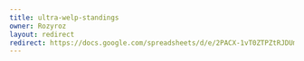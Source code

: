 ```yaml
---
title: ultra-welp-standings
owner: Rozyroz
layout: redirect
redirect: https://docs.google.com/spreadsheets/d/e/2PACX-1vT0ZTPZtRJDUm7aa_bHDSiQAvJLSPJe_xQinfMSOBQf28UYLwaaijKvRTVu84B5jUzTePXVfDbXPRHf/pubhtml
---
```

